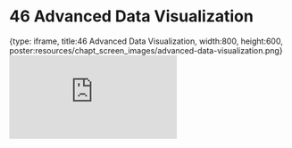 # 46 Advanced Data Visualization
 
{type: iframe, title:46 Advanced Data Visualization, width:800, height:600, poster:resources/chapt_screen_images/advanced-data-visualization.png}
![](https://datatrail-jhu.github.io/DataTrail_ReOrg/no_toc/advanced-data-visualization.html)
 

 
